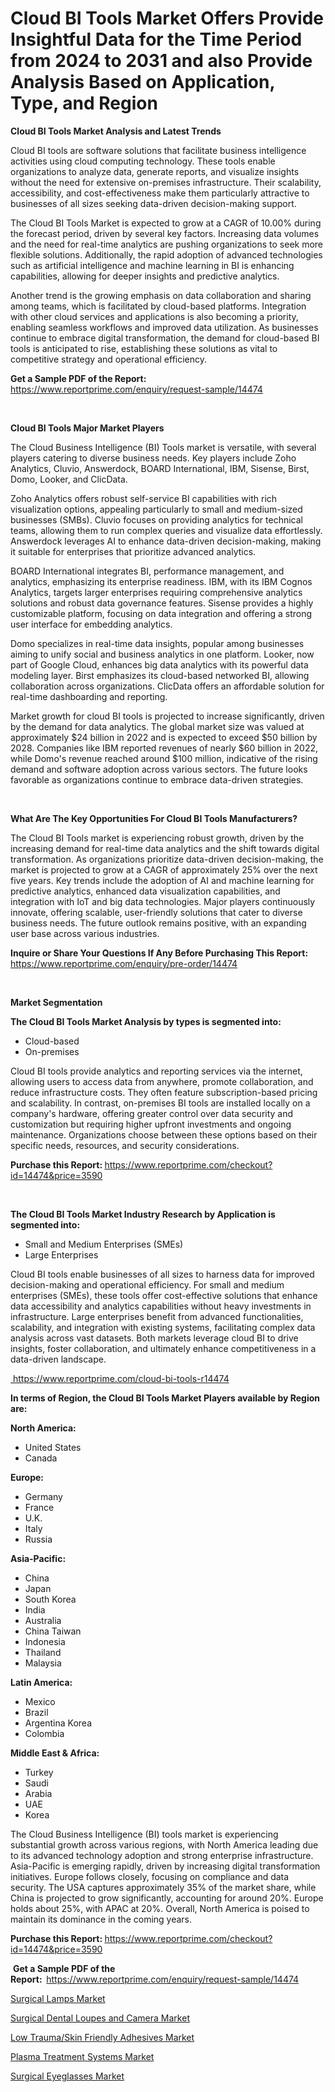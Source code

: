 <p><h1>Cloud BI Tools Market Offers Provide Insightful Data for the Time Period from 2024 to 2031 and also Provide Analysis Based on Application, Type, and Region</h1></p><p><strong>Cloud BI Tools Market Analysis and Latest Trends</strong></p>
<p><p>Cloud BI tools are software solutions that facilitate business intelligence activities using cloud computing technology. These tools enable organizations to analyze data, generate reports, and visualize insights without the need for extensive on-premises infrastructure. Their scalability, accessibility, and cost-effectiveness make them particularly attractive to businesses of all sizes seeking data-driven decision-making support.</p><p>The Cloud BI Tools Market is expected to grow at a CAGR of 10.00% during the forecast period, driven by several key factors. Increasing data volumes and the need for real-time analytics are pushing organizations to seek more flexible solutions. Additionally, the rapid adoption of advanced technologies such as artificial intelligence and machine learning in BI is enhancing capabilities, allowing for deeper insights and predictive analytics.</p><p>Another trend is the growing emphasis on data collaboration and sharing among teams, which is facilitated by cloud-based platforms. Integration with other cloud services and applications is also becoming a priority, enabling seamless workflows and improved data utilization. As businesses continue to embrace digital transformation, the demand for cloud-based BI tools is anticipated to rise, establishing these solutions as vital to competitive strategy and operational efficiency.</p></p>
<p><strong>Get a Sample PDF of the Report:&nbsp;</strong> <a href="https://www.reportprime.com/enquiry/request-sample/14474?utm_campaign=114&utm_medium=2&utm_source=Github&utm_content=ia&utm_term=29112024&utm_id=cloud-bi-tools">https://www.reportprime.com/enquiry/request-sample/14474</a></p>
<p>&nbsp;</p>
<p><strong>Cloud BI Tools Major Market Players</strong></p>
<p><p>The Cloud Business Intelligence (BI) Tools market is versatile, with several players catering to diverse business needs. Key players include Zoho Analytics, Cluvio, Answerdock, BOARD International, IBM, Sisense, Birst, Domo, Looker, and ClicData. </p><p>Zoho Analytics offers robust self-service BI capabilities with rich visualization options, appealing particularly to small and medium-sized businesses (SMBs). Cluvio focuses on providing analytics for technical teams, allowing them to run complex queries and visualize data effortlessly. Answerdock leverages AI to enhance data-driven decision-making, making it suitable for enterprises that prioritize advanced analytics. </p><p>BOARD International integrates BI, performance management, and analytics, emphasizing its enterprise readiness. IBM, with its IBM Cognos Analytics, targets larger enterprises requiring comprehensive analytics solutions and robust data governance features. Sisense provides a highly customizable platform, focusing on data integration and offering a strong user interface for embedding analytics.</p><p>Domo specializes in real-time data insights, popular among businesses aiming to unify social and business analytics in one platform. Looker, now part of Google Cloud, enhances big data analytics with its powerful data modeling layer. Birst emphasizes its cloud-based networked BI, allowing collaboration across organizations. ClicData offers an affordable solution for real-time dashboarding and reporting.</p><p>Market growth for cloud BI tools is projected to increase significantly, driven by the demand for data analytics. The global market size was valued at approximately $24 billion in 2022 and is expected to exceed $50 billion by 2028. Companies like IBM reported revenues of nearly $60 billion in 2022, while Domo's revenue reached around $100 million, indicative of the rising demand and software adoption across various sectors. The future looks favorable as organizations continue to embrace data-driven strategies.</p></p>
<p>&nbsp;</p>
<p><strong>What Are The Key Opportunities For Cloud BI Tools Manufacturers?</strong></p>
<p><p>The Cloud BI Tools market is experiencing robust growth, driven by the increasing demand for real-time data analytics and the shift towards digital transformation. As organizations prioritize data-driven decision-making, the market is projected to grow at a CAGR of approximately 25% over the next five years. Key trends include the adoption of AI and machine learning for predictive analytics, enhanced data visualization capabilities, and integration with IoT and big data technologies. Major players continuously innovate, offering scalable, user-friendly solutions that cater to diverse business needs. The future outlook remains positive, with an expanding user base across various industries.</p></p>
<p><strong>Inquire or Share Your Questions If Any Before Purchasing This Report:</strong> <a href="https://www.reportprime.com/enquiry/pre-order/14474?utm_campaign=114&utm_medium=2&utm_source=Github&utm_content=ia&utm_term=29112024&utm_id=cloud-bi-tools">https://www.reportprime.com/enquiry/pre-order/14474</a></p>
<p>&nbsp;</p>
<p><strong>Market Segmentation</strong></p>
<p><strong>The Cloud BI Tools Market Analysis by types is segmented into:</strong></p>
<p><ul><li>Cloud-based</li><li>On-premises</li></ul></p>
<p><p>Cloud BI tools provide analytics and reporting services via the internet, allowing users to access data from anywhere, promote collaboration, and reduce infrastructure costs. They often feature subscription-based pricing and scalability. In contrast, on-premises BI tools are installed locally on a company's hardware, offering greater control over data security and customization but requiring higher upfront investments and ongoing maintenance. Organizations choose between these options based on their specific needs, resources, and security considerations.</p></p>
<p><strong>Purchase this Report:&nbsp;</strong><a href="https://www.reportprime.com/checkout?id=14474&price=3590&utm_campaign=114&utm_medium=2&utm_source=Github&utm_content=ia&utm_term=29112024&utm_id=cloud-bi-tools">https://www.reportprime.com/checkout?id=14474&price=3590</a></p>
<p>&nbsp;</p>
<p><strong>The Cloud BI Tools Market Industry Research by Application is segmented into:</strong></p>
<p><ul><li>Small and Medium Enterprises (SMEs)</li><li>Large Enterprises</li></ul></p>
<p><p>Cloud BI tools enable businesses of all sizes to harness data for improved decision-making and operational efficiency. For small and medium enterprises (SMEs), these tools offer cost-effective solutions that enhance data accessibility and analytics capabilities without heavy investments in infrastructure. Large enterprises benefit from advanced functionalities, scalability, and integration with existing systems, facilitating complex data analysis across vast datasets. Both markets leverage cloud BI to drive insights, foster collaboration, and ultimately enhance competitiveness in a data-driven landscape.</p></p>
<p><a href="https://www.reportprime.com/cloud-bi-tools-r14474?utm_campaign=114&utm_medium=2&utm_source=Github&utm_content=ia&utm_term=29112024&utm_id=cloud-bi-tools">&nbsp;https://www.reportprime.com/cloud-bi-tools-r14474</a></p>
<p><strong>In terms of Region, the Cloud BI Tools Market Players available by Region are:</strong></p>
<p>
    <p> <strong> North America: </strong>
        <ul>
            <li>United States</li>
            <li>Canada</li>
        </ul>
        </p> 
    <p> <strong> Europe: </strong>
        <ul>
            <li>Germany</li>
            <li>France</li>
            <li>U.K.</li>
            <li>Italy</li>
            <li>Russia</li>
        </ul>
        </p> 
    <p> <strong> Asia-Pacific: </strong>
        <ul>
            <li>China</li>
            <li>Japan</li>
            <li>South Korea</li>
            <li>India</li>
            <li>Australia</li>
            <li>China Taiwan</li>
            <li>Indonesia</li>
            <li>Thailand</li>
            <li>Malaysia</li>
        </ul>
        </p> 
    <p> <strong> Latin America: </strong>
        <ul>
            <li>Mexico</li>
            <li>Brazil</li>
            <li>Argentina Korea</li>
            <li>Colombia</li>
        </ul>
        </p> 
    <p> <strong> Middle East & Africa: </strong>
        <ul>
            <li>Turkey</li>
            <li>Saudi</li>
            <li>Arabia</li>
            <li>UAE</li>
            <li>Korea</li>
        </ul>
    </p>
    </p>
<p><p>The Cloud Business Intelligence (BI) tools market is experiencing substantial growth across various regions, with North America leading due to its advanced technology adoption and strong enterprise infrastructure. Asia-Pacific is emerging rapidly, driven by increasing digital transformation initiatives. Europe follows closely, focusing on compliance and data security. The USA captures approximately 35% of the market share, while China is projected to grow significantly, accounting for around 20%. Europe holds about 25%, with APAC at 20%. Overall, North America is poised to maintain its dominance in the coming years.</p></p>
<p><strong>Purchase this Report: </strong><a href="https://www.reportprime.com/checkout?id=14474&price=3590&utm_campaign=114&utm_medium=2&utm_source=Github&utm_content=ia&utm_term=29112024&utm_id=cloud-bi-tools">https://www.reportprime.com/checkout?id=14474&price=3590</a></p>
<p>&nbsp;<strong>Get a Sample PDF of the Report:&nbsp;&nbsp;</strong><a href="https://www.reportprime.com/enquiry/request-sample/14474?utm_campaign=114&utm_medium=2&utm_source=Github&utm_content=ia&utm_term=29112024&utm_id=cloud-bi-tools">https://www.reportprime.com/enquiry/request-sample/14474</a></p>
<p><strong></strong></p>
<p><p><a href="https://www.linkedin.com/pulse/surgical-lamps-market-growth-forecast-size-projected-116-9nh7c?utm_campaign=114&utm_medium=2&utm_source=Github&utm_content=ia&utm_term=29112024&utm_id=cloud-bi-tools">Surgical Lamps Market</a></p><p><a href="https://www.linkedin.com/pulse/surgical-dental-loupes-camera-market-analysis-report-2024-2031-pgikc?utm_campaign=114&utm_medium=2&utm_source=Github&utm_content=ia&utm_term=29112024&utm_id=cloud-bi-tools">Surgical Dental Loupes and Camera Market</a></p><p><a href="https://issuu.com/reportprime-2/docs/low-traumaskin-friendly-adhesives-market-size-2030?utm_campaign=114&utm_medium=2&utm_source=Github&utm_content=ia&utm_term=29112024&utm_id=cloud-bi-tools">Low Trauma/Skin Friendly Adhesives Market</a></p><p><a href="https://issuu.com/reportprime-2/docs/plasma-treatment-systems-market-size-2030.pptx?utm_campaign=114&utm_medium=2&utm_source=Github&utm_content=ia&utm_term=29112024&utm_id=cloud-bi-tools">Plasma Treatment Systems Market</a></p><p><a href="https://www.linkedin.com/pulse/surgical-eyeglasses-market-expected-see-strong-growth-competition-ntimc?utm_campaign=114&utm_medium=2&utm_source=Github&utm_content=ia&utm_term=29112024&utm_id=cloud-bi-tools">Surgical Eyeglasses Market</a></p></p>